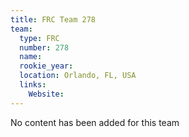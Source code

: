 ```yaml
---
title: FRC Team 278
team:
  type: FRC
  number: 278
  name: 
  rookie_year: 
  location: Orlando, FL, USA
  links:
    Website: 
---
```

No content has been added for this team